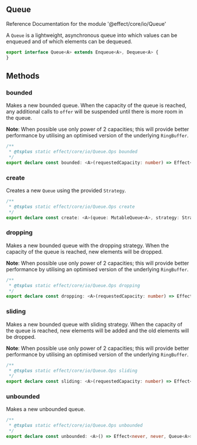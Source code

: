 ## Queue

Reference Documentation for the module '@effect/core/io/Queue'

A `Queue` is a lightweight, asynchronous queue into which values can be
enqueued and of which elements can be dequeued.

```ts
export interface Queue<A> extends Enqueue<A>, Dequeue<A> {
}
```

## Methods

### bounded

Makes a new bounded queue. When the capacity of the queue is reached, any
additional calls to `offer` will be suspended until there is more room in
the queue.

**Note**: When possible use only power of 2 capacities; this will provide
better performance by utilising an optimised version of the underlying
`RingBuffer`.

```ts
/**
 * @tsplus static effect/core/io/Queue.Ops bounded
 */
export declare const bounded: <A>(requestedCapacity: number) => Effect<never, never, Queue<A>>;
```

### create

Creates a new `Queue` using the provided `Strategy`.

```ts
/**
 * @tsplus static effect/core/io/Queue.Ops create
 */
export declare const create: <A>(queue: MutableQueue<A>, strategy: Strategy<A>) => Effect<never, never, Queue<A>>;
```

### dropping

Makes a new bounded queue with the dropping strategy. When the capacity of
the queue is reached, new elements will be dropped.

**Note**: When possible use only power of 2 capacities; this will provide
better performance by utilising an optimised version of the underlying
`RingBuffer`.

```ts
/**
 * @tsplus static effect/core/io/Queue.Ops dropping
 */
export declare const dropping: <A>(requestedCapacity: number) => Effect<never, never, Queue<A>>;
```

### sliding

Makes a new bounded queue with sliding strategy. When the capacity of the
queue is reached, new elements will be added and the old elements will be
dropped.

**Note**: When possible use only power of 2 capacities; this will provide
better performance by utilising an optimised version of the underlying
`RingBuffer`.

```ts
/**
 * @tsplus static effect/core/io/Queue.Ops sliding
 */
export declare const sliding: <A>(requestedCapacity: number) => Effect<never, never, Queue<A>>;
```

### unbounded

Makes a new unbounded queue.

```ts
/**
 * @tsplus static effect/core/io/Queue.Ops unbounded
 */
export declare const unbounded: <A>() => Effect<never, never, Queue<A>>;
```

